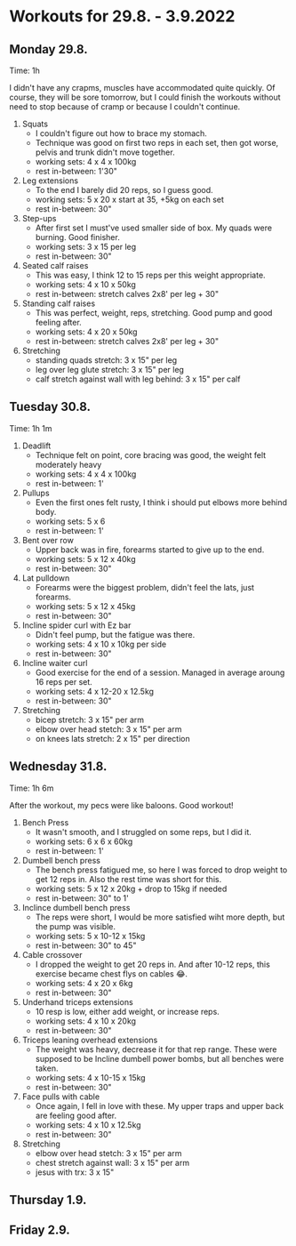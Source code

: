 # Workouts for 29.8. - 3.9.2022

## Monday 29.8.

Time: 1h

I didn't have any crapms, muscles have accommodated quite quickly.
Of course, they will be sore tomorrow, but I could finish the workouts
without need to stop because of cramp or because I couldn't continue.

1. Squats
   - I couldn't figure out how to brace my stomach.
   - Technique was good on first two reps in each set, then got worse, pelvis and trunk didn't move together.
   - working sets: 4 x 4 x 100kg
   - rest in-between: 1'30"
2. Leg extensions
   - To the end I barely did 20 reps, so I guess good.
   - working sets: 5 x 20 x start at 35, +5kg on each set
   - rest in-between: 30"
3. Step-ups
   - After first set I must've used smaller side of box. My quads were burning. Good finisher.
   - working sets: 3 x 15 per leg
   - rest in-between: 30"
4. Seated calf raises
   - This was easy, I think 12 to 15 reps per this weight appropriate.
   - working sets: 4 x 10 x 50kg
   - rest in-between: stretch calves 2x8' per leg + 30"
5. Standing calf raises
   - This was perfect, weight, reps, stretching. Good pump and good feeling after.
   - working sets: 4 x 20 x 50kg
   - rest in-between: stretch calves 2x8' per leg + 30"
6. Stretching
   - standing quads stretch: 3 x 15" per leg
   - leg over leg glute stretch: 3 x 15" per leg
   - calf stretch against wall with leg behind: 3 x 15" per calf

## Tuesday 30.8.

Time: 1h 1m

1. Deadlift
   - Technique felt on point, core bracing was good, the weight felt moderately heavy
   - working sets: 4 x 4 x 100kg
   - rest in-between: 1'
2. Pullups
   - Even the first ones felt rusty, I think i should put elbows more behind body.
   - working sets: 5 x 6
   - rest in-between: 1'
3. Bent over row
   - Upper back was in fire, forearms started to give up to the end.
   - working sets: 5 x 12 x 40kg
   - rest in-between: 30"
4. Lat pulldown
   - Forearms were the biggest problem, didn't feel the lats, just forearms.
   - working sets: 5 x 12 x 45kg
   - rest in-between: 30"
5. Incline spider curl with Ez bar
   - Didn't feel pump, but the fatigue was there.
   - working sets: 4 x 10 x 10kg per side
   - rest in-between: 30"
6. Incline waiter curl
   - Good exercise for the end of a session. Managed in average aroung 16 reps per set.
   - working sets: 4 x 12-20 x 12.5kg
   - rest in-between: 30"
7. Stretching
   - bicep stretch: 3 x 15" per arm
   - elbow over head stetch: 3 x 15" per arm
   - on knees lats stretch: 2 x 15" per direction

## Wednesday 31.8.

Time: 1h 6m

After the workout, my pecs were like baloons. Good workout!

1. Bench Press
   - It wasn't smooth, and I struggled on some reps, but I did it.
   - working sets: 6 x 6 x 60kg
   - rest in-between: 1'
2. Dumbell bench press
   - The bench press fatigued me, so here I was forced to drop weight to get 12 reps in. Also the rest time was short for this.
   - working sets: 5 x 12 x 20kg + drop to 15kg if needed
   - rest in-between: 30" to 1'
3. Inclince dumbell bench press
   - The reps were short, I would be more satisfied wiht more depth, but the pump was visible.
   - working sets: 5 x 10-12 x 15kg
   - rest in-between: 30" to 45"
4. Cable crossover
   - I dropped the weight to get 20 reps in. And after 10-12 reps, this exercise became chest flys on cables 😂.
   - working sets: 4 x 20 x 6kg
   - rest in-between: 30"
5. Underhand triceps extensions
   - 10 resp is low, either add weight, or increase reps.
   - working sets: 4 x 10 x 20kg
   - rest in-between: 30"
6. Triceps leaning overhead extensions
   - The weight was heavy, decrease it for that rep range. These were supposed to be Incline dumbell power bombs, but all benches were taken.
   - working sets: 4 x 10-15 x 15kg
   - rest in-between: 30"
7. Face pulls with cable
   - Once again, I fell in love with these. My upper traps and upper back are feeling good after.
   - working sets: 4 x 10 x 12.5kg
   - rest in-between: 30"
8. Stretching
   - elbow over head stetch: 3 x 15" per arm
   - chest stretch against wall: 3 x 15" per arm
   - jesus with trx: 3 x 15"

## Thursday 1.9.

## Friday 2.9.
